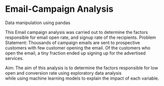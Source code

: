 # Email-Campaign Analysis
Data manipulation using pandas

This Email campaign analysis was carried out to determine the factors responsible for email open rate, and signup rate of the recipients.
Problem Statement: Thousands of campaign emails are sent to prospective customers with few customer opening the email. Of the customers who                   open the email, a tiny fraction ended up signing up for the advertised services.

Aim: The aim of this analysis is to determine the factors responsible for low open and conversion rate using exploratory data analysis  
      while using machine learning models to explain the impact of each variable.
